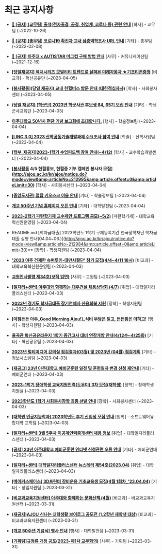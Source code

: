 # 최근 공지사항

* **[📌 [공지] [교무팀] 출석(전자출결, 공결, 취업계, 코로나 등) 관련 안내](http://ajou.ac.kr/kr/ajou/notice.do?mode=view&amp;articleNo=205552&amp;article.offset=0&amp;articleLimit=30)**
 [학사] - 교무팀 (~2022-10-26)

* **[📌 [공지] [총무팀] 코로나19 확진자 교내 심층역학조사 URL 안내](http://ajou.ac.kr/kr/ajou/notice.do?mode=view&amp;articleNo=180493&amp;article.offset=0&amp;articleLimit=30)**
 [기타] - 총무팀 (~2022-02-08)

* **[📌 [공지] 아주대 x AUTISTAR 머그컵 구매 방법 안내](http://ajou.ac.kr/kr/ajou/notice.do?mode=view&amp;articleNo=147976&amp;article.offset=0&amp;articleLimit=30)**
 [사무] - 커뮤니케이션팀 (~2021-12-16)

* **[[당일재공지] 렉처시리즈 모빌리티 트렌드로 살펴본 미래자동차 ★기프티콘증정](http://ajou.ac.kr/kr/ajou/notice.do?mode=view&amp;articleNo=213055&amp;article.offset=0&amp;articleLimit=30)**
 [비교과] - 혁신공유단 (~2023-04-05)

* **[[봉사활동](당일 재공지) 교내 헌혈버스 방문 안내 (대한적십자사)](http://ajou.ac.kr/kr/ajou/notice.do?mode=view&amp;articleNo=213050&amp;article.offset=0&amp;articleLimit=30)**
 [학사] - 사회봉사센터 (~2023-04-05)

* **[(당일 재공지) [학군단] 2023년 학군사관 후보생 64, 65기 모집 안내](http://ajou.ac.kr/kr/ajou/notice.do?mode=view&amp;articleNo=213048&amp;article.offset=0&amp;articleLimit=30)**
 [기타] - 학생군사교육단 (~2023-04-05)

* **[아주대학교 50년사 편찬 기념 보고회에 초대합니다.](http://ajou.ac.kr/kr/ajou/notice.do?mode=view&amp;articleNo=213039&amp;article.offset=0&amp;articleLimit=30)**
 [행사] - 학술정보팀 (~2023-04-04)

* **[[LINC 3.0] 2023 산학공동기술개발과제 수요조사 참여 안내](http://ajou.ac.kr/kr/ajou/notice.do?mode=view&amp;articleNo=213005&amp;article.offset=0&amp;articleLimit=30)**
 [학술] - 산학사업팀 (~2023-04-04)

* **[[학부_재공지]2023-1학기 수업피드백 참여 안내(~4/12)](http://ajou.ac.kr/kr/ajou/notice.do?mode=view&amp;articleNo=213000&amp;article.offset=0&amp;articleLimit=30)**
 [학사] - 교수학습개발센터 (~2023-04-04)

* **[[봉사활동](추가모집) 4/5 헌혈홍보, 헌혈증 기부 캠페인 봉사자 모집](http://ajou.ac.kr/kr/ajou/notice.do?mode=view&amp;articleNo=212995&amp;article.offset=0&amp;articleLimit=30)**
 [학사] - 사회봉사센터 (~2023-04-04)

* **[[중앙도서관] 랩탑 키오스크 이용 안내](http://ajou.ac.kr/kr/ajou/notice.do?mode=view&amp;articleNo=212994&amp;article.offset=0&amp;articleLimit=30)**
 [기타] - 학술정보팀 (~2023-04-04)

* **[개교 50주년 기념 홈페이지 오픈 안내](http://ajou.ac.kr/kr/ajou/notice.do?mode=view&amp;articleNo=212992&amp;article.offset=0&amp;articleLimit=30)**
 [기타] - 대학발전팀 (~2023-04-04)

* **[2023-2학기 파란학기제 교수제안 프로그램 공모(~5/2)](http://ajou.ac.kr/kr/ajou/notice.do?mode=view&amp;articleNo=212991&amp;article.offset=0&amp;articleLimit=30)**
 [파란학기제] - 대학교육혁신원운영팀 (~2023-04-04)

* README.md [학자금대출] 2023학년도 1학기 구제등록기간 한국장학재단 학자금대출 실행 안내(04.04~06.)](http://ajou.ac.kr/kr/ajou/notice.do?mode=view&amp;articleNo=212984&amp;article.offset=0&amp;articleLimit=30)**
 [장학] - 학생지원팀 (~2023-04-04)

* **[&#x27;2023 아주 건제한 슈퍼루키-대만사절단&#x27; 참가 모집(4/4~4/11 18시)](http://ajou.ac.kr/kr/ajou/notice.do?mode=view&amp;articleNo=212979&amp;article.offset=0&amp;articleLimit=30)**
 [비교과] - 대학교육혁신원운영팀 (~2023-04-03)

* **[교원인사발령 제34호(보직 임면)](http://ajou.ac.kr/kr/ajou/notice.do?mode=view&amp;articleNo=212977&amp;article.offset=0&amp;articleLimit=30)**
 [사무] - 교원팀 (~2023-04-03)

* **[[일자리+센터] 아주대와 함께하는 대우건설 채용상담회 (4/7)](http://ajou.ac.kr/kr/ajou/notice.do?mode=view&amp;articleNo=212966&amp;article.offset=0&amp;articleLimit=30)**
 [취업] - 대학일자리플러스센터 (~2023-04-03)

* **[2023년 경기도 학자금대출 장기연체자 신용회복 지원](http://ajou.ac.kr/kr/ajou/notice.do?mode=view&amp;articleNo=212965&amp;article.offset=0&amp;articleLimit=30)**
 [장학] - 학생지원팀 (~2023-04-03)

* **[[아침든든 아주_Good Morning Ajou!]_식비 부담은 덜고, 든든함은 더하고!](http://ajou.ac.kr/kr/ajou/notice.do?mode=view&amp;articleNo=212963&amp;article.offset=0&amp;articleLimit=30)**
 [행사] - 학생지원팀 (~2023-04-03)

* **[율곡관 혁신공유라운지 1학기 중간고사 대비 연장개방 안내(4/12수~4/25화)](http://ajou.ac.kr/kr/ajou/notice.do?mode=view&amp;articleNo=212954&amp;article.offset=0&amp;articleLimit=30)**
 [기타] - 혁신공유팀 (~2023-04-03)

* **[2023년 멀티미디어 강의실 점검결과(03월) 및 2023년 (04월) 점검계획](http://ajou.ac.kr/kr/ajou/notice.do?mode=view&amp;articleNo=212945&amp;article.offset=0&amp;articleLimit=30)**
 [기타] - 정보시스템팀 (~2023-04-03)

* **[[재공고] 23년 아주대학교 예비군훈련 일정 및 훈련일자 변경 신청 재안내](http://ajou.ac.kr/kr/ajou/notice.do?mode=view&amp;articleNo=212943&amp;article.offset=0&amp;articleLimit=30)**
 [기타] - 예비군연대 (~2023-04-03)

* **[2023-1학기 장애학생 교육지원인력(도우미) 3차 모집(재학생)](http://ajou.ac.kr/kr/ajou/notice.do?mode=view&amp;articleNo=212940&amp;article.offset=0&amp;articleLimit=30)**
 [장학] - 장애학생지원실 (~2023-04-03)

* **[2023학년도 1학기 사회봉사장학 최종 선발 안내](http://ajou.ac.kr/kr/ajou/notice.do?mode=view&amp;articleNo=212934&amp;article.offset=0&amp;articleLimit=30)**
 [장학] - 사회봉사센터 (~2023-04-03)

* **[[대학원 인공지능학과] 2023학년도 후기 신입생 모집 안내](http://ajou.ac.kr/kr/ajou/notice.do?mode=view&amp;articleNo=212931&amp;article.offset=0&amp;articleLimit=30)**
 [입학] - 소프트웨어융합대학 교학팀 (~2023-04-03)

* **[[일자리+센터] 3월 5주차 이공계인력중개센터 채용 정보](http://ajou.ac.kr/kr/ajou/notice.do?mode=view&amp;articleNo=212929&amp;article.offset=0&amp;articleLimit=30)**
 [취업] - 대학일자리플러스센터 (~2023-04-03)

* **[[공지] 23년 아주대학교 예비군훈련 인터넷 신청관련 오류 안내](http://ajou.ac.kr/kr/ajou/notice.do?mode=view&amp;articleNo=212926&amp;article.offset=0&amp;articleLimit=30)**
 [기타] - 예비군연대 (~2023-04-03)

* **[[일자리+센터] 대학일자리플러스센터 뉴스레터 제54호(2023.04)](http://ajou.ac.kr/kr/ajou/notice.do?mode=view&amp;articleNo=212925&amp;article.offset=0&amp;articleLimit=30)**
 [취업] - 대학일자리플러스센터 (~2023-04-03)

* **[[메이커스페이스] 3D프린터 장비운용 기초교육생 모집(4월 1회차_&#x27;23.04.04)](http://ajou.ac.kr/kr/ajou/notice.do?mode=view&amp;articleNo=212914&amp;article.offset=0&amp;articleLimit=30)**
 [기타] - 창업지원팀 (~2023-03-31)

* **[[비교과교육지원센터] 아주대와 함께하는 문화산책 (4월)](http://ajou.ac.kr/kr/ajou/notice.do?mode=view&amp;articleNo=212899&amp;article.offset=0&amp;articleLimit=30)**
 [비교과] - 비교과교육지원센터 (~2023-03-31)

* **[(재공지)AJOU 신나는 대학생활 브이로그 공모전 (1,2학년 재학생 대상)](http://ajou.ac.kr/kr/ajou/notice.do?mode=view&amp;articleNo=212898&amp;article.offset=0&amp;articleLimit=30)**
 [비교과] - 비교과교육지원센터 (~2023-03-31)

* **[[개교 50주년 기념식] 행사 안내](http://ajou.ac.kr/kr/ajou/notice.do?mode=view&amp;articleNo=212896&amp;article.offset=0&amp;articleLimit=30)**
 [행사] - 대학발전팀 (~2023-03-31)

* **[[기획팀]규정류 개정 공포(2023-제1차 교무회의)](http://ajou.ac.kr/kr/ajou/notice.do?mode=view&amp;articleNo=212895&amp;article.offset=0&amp;articleLimit=30)**
 [사무] - 기획팀 (~2023-03-31)
